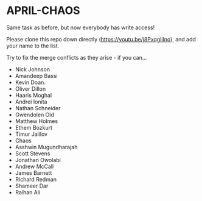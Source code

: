  # APRIL-CHAOS

Same task as before, but now everybody has write access!

Please clone this repo down directly (https://youtu.be/j8PxqgliIno), and add your name to the list.

Try to fix the merge conflicts as they arise - if you can...
- Nick Johnson
- Amandeep Bassi
- Kevin Doan.
- Oliver Dillon
- Haaris Moghal
- Andrei Ionita
- Nathan Schneider
- Gwendolen Old
- Matthew Holmes
- Ethem Bozkurt
- Timur Jalilov
- Chaos
- Asshwin Mugundharajah
- Scott Stevens
- Jonathan Owolabi
- Andrew McCall
- James Barnett
- Richard Redman
- Shameer Dar
- Raihan Ali